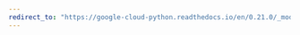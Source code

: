 ```yaml
---
redirect_to: "https://google-cloud-python.readthedocs.io/en/0.21.0/_modules/google/cloud/storage/blob.html"
---
```

